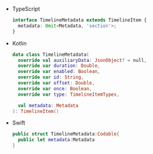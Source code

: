 <div class="useless-tab-container">

- TypeScript

  ```ts
  interface TimelineMetadata extends TimelineItem {
    metadata: Omit<Metadata, 'section'>;
  }
  ```

- Kotlin

  ```kotlin
  data class TimelineMetadata(
    override val auxiliaryData: JsonObject? = null,
    override var duration: Double,
    override var enabled: Boolean,
    override var id: String,
    override var offset: Double,
    override var once: Boolean,
    override var type: TimelineItemTypes,

    val metadata: Metadata
  ): TimelineItem()
  ```

- Swift

  ```swift
  public struct TimelineMetadata:Codable{
    public let metadata:Metadata
  }
  ```

</div>